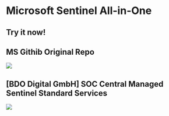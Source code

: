 # Microsoft Sentinel All-in-One

## Try it now!

## MS Githib Original Repo

<a href="https://portal.azure.com/#create/Microsoft.Template/uri/https%3A%2F%2Fraw.githubusercontent.com%2FAzure%2FAzure-Sentinel%2Fmaster%2FTools%2FSentinel-All-In-One%2Fv2%2Fazuredeploy.json/createUIDefinitionUri/https%3A%2F%2Fraw.githubusercontent.com%2FAzure%2FAzure-Sentinel%2Fmaster%2FTools%2FSentinel-All-In-One%2Fv2%2FcreateUiDefinition.json" target="_blank">
    <img src="https://aka.ms/deploytoazurebutton"/>
</a>


## [BDO Digital GmbH] SOC Central Managed Sentinel Standard Services


<a href="https://portal.azure.com/#create/Microsoft.Template/uri/https%3A%2F%2Fraw.githubusercontent.com%2FBDOMichaelKirstNeshva%2Fsentinel%2Fmain%2FMSSPVersion_v3%2Fazuredeploy.json/createUIDefinitionUri/https%3A%2F%2Fraw.githubusercontent.com%2FBDOMichaelKirstNeshva%2Fsentinel%2Fmain%2FMSSPVersion_v3%2FcreateUiDefinition.json" target="_blank">
    <img src="https://aka.ms/deploytoazurebutton"/>
</a>

